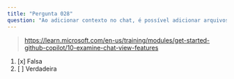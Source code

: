 ```yaml
---
title: "Pergunta 028"
question: "Ao adicionar contexto no chat, é possível adicionar arquivos individuais, mas não pastas inteiras. Essa afirmação é:"
---
```



> https://learn.microsoft.com/en-us/training/modules/get-started-github-copilot/10-examine-chat-view-features
1. [x] Falsa
1. [ ] Verdadeira

